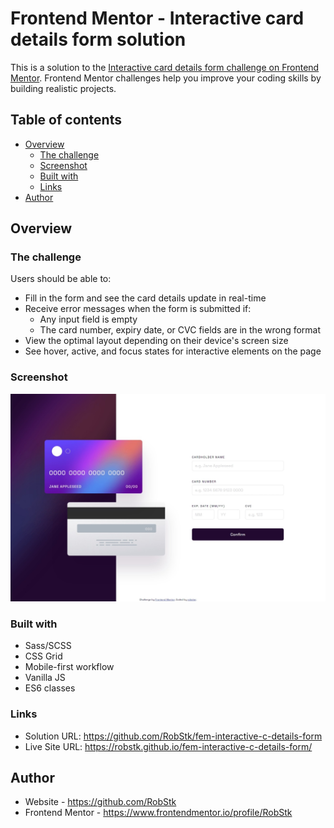# Frontend Mentor - Interactive card details form solution

This is a solution to the [Interactive card details form challenge on Frontend Mentor](https://www.frontendmentor.io/challenges/interactive-card-details-form-XpS8cKZDWw). Frontend Mentor challenges help you improve your coding skills by building realistic projects. 

## Table of contents

- [Overview](#overview)
  - [The challenge](#the-challenge)
  - [Screenshot](#screenshot)
  - [Built with](#built-with)
  - [Links](#links)
- [Author](#author)

## Overview

### The challenge

Users should be able to:

- Fill in the form and see the card details update in real-time
- Receive error messages when the form is submitted if:
  - Any input field is empty
  - The card number, expiry date, or CVC fields are in the wrong format
- View the optimal layout depending on their device's screen size
- See hover, active, and focus states for interactive elements on the page

### Screenshot

![](./screenshot.jpeg)

### Built with

- Sass/SCSS
- CSS Grid
- Mobile-first workflow
- Vanilla JS
- ES6 classes

### Links

- Solution URL: https://github.com/RobStk/fem-interactive-c-details-form
- Live Site URL: https://robstk.github.io/fem-interactive-c-details-form/

## Author

- Website - https://github.com/RobStk
- Frontend Mentor - https://www.frontendmentor.io/profile/RobStk
